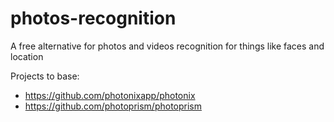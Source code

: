 # photos-recognition
A free alternative for photos and videos recognition for things like faces and location

Projects to base:
- https://github.com/photonixapp/photonix
- https://github.com/photoprism/photoprism
